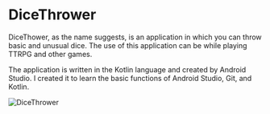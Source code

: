 # DiceThrower

DiceThower, as the name suggests, is an application in which you can throw basic and unusual dice. The use of this application can be while playing TTRPG and other games.

The application is written in the Kotlin language and created by Android Studio. I created it to learn the basic functions of Android Studio, Git, and Kotlin.

![DiceThrower](https://user-images.githubusercontent.com/98493408/212281766-2350ee19-788f-443d-a922-e710a8803f21.jpg)
